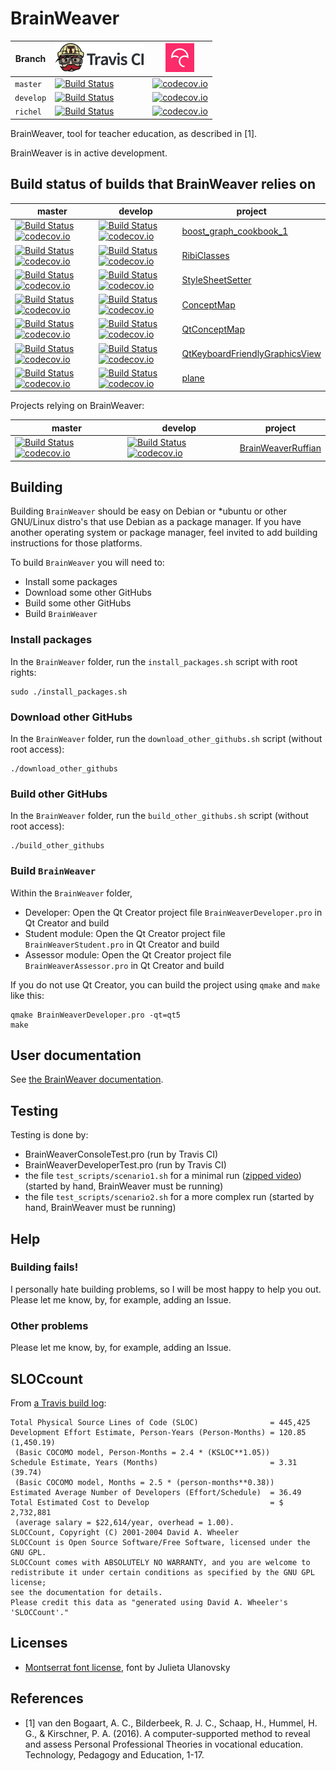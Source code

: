 # BrainWeaver

Branch|[![Travis CI logo](pics/TravisCI.png)](https://travis-ci.org)|[![Codecov logo](pics/Codecov.png)](https://www.codecov.io)
---|---|---
`master`|[![Build Status](https://travis-ci.org/richelbilderbeek/BrainWeaver.svg?branch=master)](https://travis-ci.org/richelbilderbeek/BrainWeaver) | [![codecov.io](https://codecov.io/github/richelbilderbeek/BrainWeaver/coverage.svg?branch=master)](https://codecov.io/github/richelbilderbeek/BrainWeaver?branch=master)
`develop`|[![Build Status](https://travis-ci.org/richelbilderbeek/BrainWeaver.svg?branch=develop)](https://travis-ci.org/richelbilderbeek/BrainWeaver) | [![codecov.io](https://codecov.io/github/richelbilderbeek/BrainWeaver/coverage.svg?branch=develop)](https://codecov.io/github/richelbilderbeek/BrainWeaver?branch=develop)
`richel`|[![Build Status](https://travis-ci.org/richelbilderbeek/BrainWeaver.svg?branch=richel)](https://travis-ci.org/richelbilderbeek/BrainWeaver) | [![codecov.io](https://codecov.io/github/richelbilderbeek/BrainWeaver/coverage.svg?branch=richel)](https://codecov.io/github/richelbilderbeek/BrainWeaver?branch=richel)

BrainWeaver, tool for teacher education, as described in [1].

BrainWeaver is in active development.

## Build status of builds that BrainWeaver relies on

master|develop|project
---|---|---
[![Build Status](https://travis-ci.org/richelbilderbeek/boost_graph_cookbook_1.svg?branch=master)](https://travis-ci.org/richelbilderbeek/boost_graph_cookbook_1) [![codecov.io](https://codecov.io/github/richelbilderbeek/boost_graph_cookbook_1/coverage.svg?branch=master)](https://codecov.io/github/richelbilderbeek/boost_graph_cookbook_1?branch=master) | [![Build Status](https://travis-ci.org/richelbilderbeek/boost_graph_cookbook_1.svg?branch=develop)](https://travis-ci.org/richelbilderbeek/boost_graph_cookbook_1) [![codecov.io](https://codecov.io/github/richelbilderbeek/boost_graph_cookbook_1/coverage.svg?branch=master)](https://codecov.io/github/richelbilderbeek/boost_graph_cookbook_1?branch=master) | [boost_graph_cookbook_1](https://github.com/richelbilderbeek/boost_graph_cookbook_1)
[![Build Status](https://travis-ci.org/richelbilderbeek/RibiClasses.svg?branch=master)](https://travis-ci.org/richelbilderbeek/RibiClasses) [![codecov.io](https://codecov.io/github/richelbilderbeek/RibiClasses/coverage.svg?branch=master)](https://codecov.io/github/richelbilderbeek/RibiClasses?branch=master) | [![Build Status](https://travis-ci.org/richelbilderbeek/RibiClasses.svg?branch=develop)](https://travis-ci.org/richelbilderbeek/RibiClasses) [![codecov.io](https://codecov.io/github/richelbilderbeek/RibiClasses/coverage.svg?branch=develop)](https://codecov.io/github/richelbilderbeek/RibiClasses?branch=develop) | [RibiClasses](https://github.com/richelbilderbeek/RibiClasses)
[![Build Status](https://travis-ci.org/richelbilderbeek/StyleSheetSetter.svg?branch=master)](https://travis-ci.org/richelbilderbeek/StyleSheetSetter) [![codecov.io](https://codecov.io/github/richelbilderbeek/StyleSheetSetter/coverage.svg?branch=master)](https://codecov.io/github/richelbilderbeek/StyleSheetSetter?branch=master) | [![Build Status](https://travis-ci.org/richelbilderbeek/StyleSheetSetter.svg?branch=develop)](https://travis-ci.org/richelbilderbeek/StyleSheetSetter) [![codecov.io](https://codecov.io/github/richelbilderbeek/StyleSheetSetter/coverage.svg?branch=develop)](https://codecov.io/github/richelbilderbeek/StyleSheetSetter?branch=develop) | [StyleSheetSetter](https://github.com/richelbilderbeek/StyleSheetSetter)
[![Build Status](https://travis-ci.org/richelbilderbeek/ConceptMap.svg?branch=master)](https://travis-ci.org/richelbilderbeek/ConceptMap) [![codecov.io](https://codecov.io/github/richelbilderbeek/ConceptMap/coverage.svg?branch=master)](https://codecov.io/github/richelbilderbeek/ConceptMap?branch=master) | [![Build Status](https://travis-ci.org/richelbilderbeek/ConceptMap.svg?branch=develop)](https://travis-ci.org/richelbilderbeek/ConceptMap) [![codecov.io](https://codecov.io/github/richelbilderbeek/ConceptMap/coverage.svg?branch=develop)](https://codecov.io/github/richelbilderbeek/ConceptMap?branch=develop) | [ConceptMap](https://github.com/richelbilderbeek/ConceptMap)
[![Build Status](https://travis-ci.org/richelbilderbeek/QtConceptMap.svg?branch=master)](https://travis-ci.org/richelbilderbeek/QtConceptMap) [![codecov.io](https://codecov.io/github/richelbilderbeek/QtConceptMap/coverage.svg?branch=master)](https://codecov.io/github/richelbilderbeek/QtConceptMap?branch=master) | [![Build Status](https://travis-ci.org/richelbilderbeek/QtConceptMap.svg?branch=develop)](https://travis-ci.org/richelbilderbeek/QtConceptMap) [![codecov.io](https://codecov.io/github/richelbilderbeek/QtConceptMap/coverage.svg?branch=develop)](https://codecov.io/github/richelbilderbeek/QtConceptMap?branch=develop) | [QtConceptMap](https://github.com/richelbilderbeek/QtConceptMap)
[![Build Status](https://travis-ci.org/richelbilderbeek/QtKeyboardFriendlyGraphicsView.svg?branch=master)](https://travis-ci.org/richelbilderbeek/QtKeyboardFriendlyGraphicsView) [![codecov.io](https://codecov.io/github/richelbilderbeek/QtKeyboardFriendlyGraphicsView/coverage.svg?branch=master)](https://codecov.io/github/richelbilderbeek/QtKeyboardFriendlyGraphicsView?branch=master) | [![Build Status](https://travis-ci.org/richelbilderbeek/QtKeyboardFriendlyGraphicsView.svg?branch=develop)](https://travis-ci.org/richelbilderbeek/QtKeyboardFriendlyGraphicsView) [![codecov.io](https://codecov.io/github/richelbilderbeek/QtKeyboardFriendlyGraphicsView/coverage.svg?branch=develop)](https://codecov.io/github/richelbilderbeek/QtKeyboardFriendlyGraphicsView?branch=develop) | [QtKeyboardFriendlyGraphicsView](https://github.com/richelbilderbeek/QtKeyboardFriendlyGraphicsView)
[![Build Status](https://travis-ci.org/richelbilderbeek/plane.svg?branch=master)](https://travis-ci.org/richelbilderbeek/plane) [![codecov.io](https://codecov.io/github/richelbilderbeek/plane/coverage.svg?branch=master)](https://codecov.io/github/richelbilderbeek/plane?branch=master) | [![Build Status](https://travis-ci.org/richelbilderbeek/plane.svg?branch=develop)](https://travis-ci.org/richelbilderbeek/plane) [![codecov.io](https://codecov.io/github/richelbilderbeek/plane/coverage.svg?branch=develop)](https://codecov.io/github/richelbilderbeek/plane?branch=develop) | [plane](https://github.com/richelbilderbeek/plane)

Projects relying on BrainWeaver:

master|develop|project
---|---|---
[![Build Status](https://travis-ci.org/richelbilderbeek/BrainWeaverRuffian.svg?branch=master)](https://travis-ci.org/richelbilderbeek/BrainWeaverRuffian) [![codecov.io](https://codecov.io/github/richelbilderbeek/BrainWeaverRuffian/coverage.svg?branch=master)](https://codecov.io/github/richelbilderbeek/BrainWeaverRuffian?branch=master) | [![Build Status](https://travis-ci.org/richelbilderbeek/BrainWeaverRuffian.svg?branch=develop)](https://travis-ci.org/richelbilderbeek/BrainWeaverRuffian) [![codecov.io](https://codecov.io/github/richelbilderbeek/BrainWeaverRuffian/coverage.svg?branch=master)](https://codecov.io/github/richelbilderbeek/BrainWeaverRuffian?branch=master) | [BrainWeaverRuffian](https://github.com/richelbilderbeek/BrainWeaverRuffian)

## Building

Building `BrainWeaver` should be easy on Debian or *ubuntu or other GNU/Linux distro's that use Debian as a package manager. If you have another
operating system or package manager, feel invited to add building instructions for those platforms.

To build `BrainWeaver` you will need to:

 * Install some packages
 * Download some other GitHubs
 * Build some other GitHubs
 * Build `BrainWeaver`

### Install packages

In the `BrainWeaver` folder, run the `install_packages.sh` script with root rights:

```
sudo ./install_packages.sh
```


### Download other GitHubs

In the `BrainWeaver` folder, run the `download_other_githubs.sh` script (without root access):

```
./download_other_githubs
```

### Build other GitHubs

In the `BrainWeaver` folder, run the `build_other_githubs.sh` script (without root access):

```
./build_other_githubs
```

### Build `BrainWeaver`

Within the `BrainWeaver` folder, 

 * Developer: Open the Qt Creator project file `BrainWeaverDeveloper.pro` in Qt Creator and build
 * Student module: Open the Qt Creator project file `BrainWeaverStudent.pro` in Qt Creator and build
 * Assessor module: Open the Qt Creator project file `BrainWeaverAssessor.pro` in Qt Creator and build

If you do not use Qt Creator, you can build the project using `qmake` and `make` like this:

```
qmake BrainWeaverDeveloper.pro -qt=qt5
make 
```

## User documentation

See [the BrainWeaver documentation](doc/README.md).

## Testing

Testing is done by:

 * BrainWeaverConsoleTest.pro (run by Travis CI)
 * BrainWeaverDeveloperTest.pro (run by Travis CI)
 * the file `test_scripts/scenario1.sh` for a minimal run ([zipped video](demos/scenario1.zip)) (started by hand, BrainWeaver must be running)
 * the file `test_scripts/scenario2.sh` for a more complex run (started by hand, BrainWeaver must be running)

## Help

### Building fails!

I personally hate building problems, so I will be most happy to help you out. Please let me know, by, for example, adding an Issue.

### Other problems

Please let me know, by, for example, adding an Issue.

## SLOCcount

From [a Travis build log](https://travis-ci.org/richelbilderbeek/BrainWeaver/builds/400737135#L2590):

```
Total Physical Source Lines of Code (SLOC)                = 445,425
Development Effort Estimate, Person-Years (Person-Months) = 120.85 (1,450.19)
 (Basic COCOMO model, Person-Months = 2.4 * (KSLOC**1.05))
Schedule Estimate, Years (Months)                         = 3.31 (39.74)
 (Basic COCOMO model, Months = 2.5 * (person-months**0.38))
Estimated Average Number of Developers (Effort/Schedule)  = 36.49
Total Estimated Cost to Develop                           = $ 2,732,881
 (average salary = $22,614/year, overhead = 1.00).
SLOCCount, Copyright (C) 2001-2004 David A. Wheeler
SLOCCount is Open Source Software/Free Software, licensed under the GNU GPL.
SLOCCount comes with ABSOLUTELY NO WARRANTY, and you are welcome to
redistribute it under certain conditions as specified by the GNU GPL license;
see the documentation for details.
Please credit this data as "generated using David A. Wheeler's 'SLOCCount'."
```

## Licenses

 * [Montserrat font license](LICENSE_Montserrat.txt), font by Julieta Ulanovsky 

## References

 * [1] van den Bogaart, A. C., Bilderbeek, R. J. C., Schaap, H., Hummel, H. G., & Kirschner, P. A. (2016). A computer-supported method to reveal and assess Personal Professional Theories in vocational education. Technology, Pedagogy and Education, 1-17.
